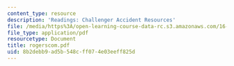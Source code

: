 ```yaml
---
content_type: resource
description: 'Readings: Challenger Accident Resources'
file: /media/https%3A/open-learning-course-data-rc.s3.amazonaws.com/16-891j-space-policy-seminar-spring-2003/8b2debb9ad5b548cff074e03eeff825d_rogerscom.pdf
file_type: application/pdf
resourcetype: Document
title: rogerscom.pdf
uid: 8b2debb9-ad5b-548c-ff07-4e03eeff825d
---
```


